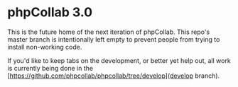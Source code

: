 phpCollab 3.0
===

This is the future home of the next iteration of phpCollab. This repo's master branch is intentionally left empty to prevent people from trying to install non-working code.

If you'd like to keep tabs on the development, or better yet help out, all work is currently being done in the [https://github.com/phpcollab/phpcollab/tree/develop](develop branch).
